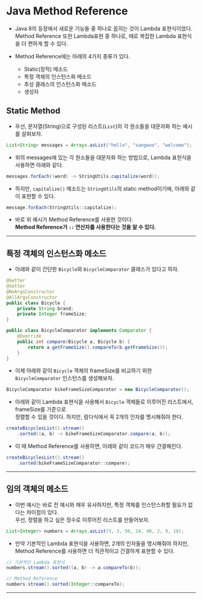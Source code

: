 # Java Method Reference

- Java 8의 등장에서 새로운 기능들 중 하나로 꼽히는 것이 Lambda 표현식이었다.  
  Method Reference 또한 Lambda표현 중 하나로, 때로 복잡한 Lambda 표현식을 더 편하게 할 수 있다.

- Method Reference에는 아래의 4가지 종류가 있다.
  - Static(정적) 메소드
  - 특정 객체의 인스턴스화 메소드
  - 추상 클래스의 인스턴스화 메소드
  - 생성자

<h2>Static Method</h2>

- 우선, 문자열(String)으로 구성된 리스트(`List`)의 각 원소들을 대문자화 하는 예시를 살펴보자.

```java
List<String> messages = Arrays.asList("hello", "sangwoo", "welcome");
```

- 위의 messages에 있는 각 원소들을 대문자화 하는 방법으로, Lambda 표헌식을 사용하면 아래와 같다.

```java
messages.forEach((word) -> StringUtils.capitalize(word));
```

- 하지만, `capitalize()` 메소드는 `StringUtils`의 static method이기에, 아래와 같이 표현할 수 있다.

```java
message.forEach(StringUtils::capitalize);
```

- 바로 위 예시가 Method Reference를 사용한 것이다.  
  **Method Reference가 `::` 연산자를 사용한다는 것을 알 수 있다.**

<hr/>

<h2>특정 객체의 인스턴스화 메소드</h2>

- 아래와 같이 간단한 `Bicycle`와 `BicycleComparator` 클래스가 있다고 하자.

```java
@Getter
@Setter
@NoArgsConstructor
@AllArgsConstructor
public class Bicycle {
    private String brand;
    private Integer frameSize;
}

public class BicycleComparator implements Comparator {
    @Override
    public int compare(Bicycle a, Bicycle b) {
        return a.getFrameSize().compareTo(b.getFrameSize());
    }
}
```

- 이제 아래와 같이 `Bicycle` 객체의 frameSize를 비교하기 위한 `BicycleComparator` 인스턴스를 생성해보자.

```java
BicycleComparator bikeFrameSizeComparator = new BicycleComparator();
```

- 아래와 같이 Lambda 표현식을 사용해서 `Bicycle` 객체들로 이루어진 리스트에서, frameSize를 기준으로  
  정렬할 수 있을 것이다. 하지만, 람다식에서 꼭 2개의 인자를 명시해줘야 한다.

```java
createBicyclesList().stream()
    .sorted((a, b) -> bikeFrameSizeComparator.compare(a, b));
```

- 이 때 Method Reference를 사용하면, 아래와 같이 코드가 매우 간결해진다.

```java
createBicyclesList().stream()
    .sorted(bikeFrameSizeComparator::compare);
```

<hr/>

<h2>임의 객체의 메소드</h2>

- 이번 예시는 바로 전 예시와 매우 유사하지만, 특정 객체를 인스턴스화할 필요가 없다는 차이점이 있다.  
  우선, 정렬을 하고 싶은 정수로 이루어진 리스트를 만들어보자.

```java
List<Integer> numbers = Arrays.asList(5, 3, 50, 24, 40, 2, 9, 18);
```

- 만약 기본적인 Lambda 표현식을 사용하면, 2개의 인자들을 명시해줘야 하지만,  
  Method Reference를 사용하면 더 직관적이고 간결하게 표현할 수 있다.

```java
// 기본적인 Lambda 표현식
numbers.stream().sorted((a, b) -> a.compareTo(b));

// Method Reference
numbers.stream().sorted(Integer::compareTo);
```

<hr/>
